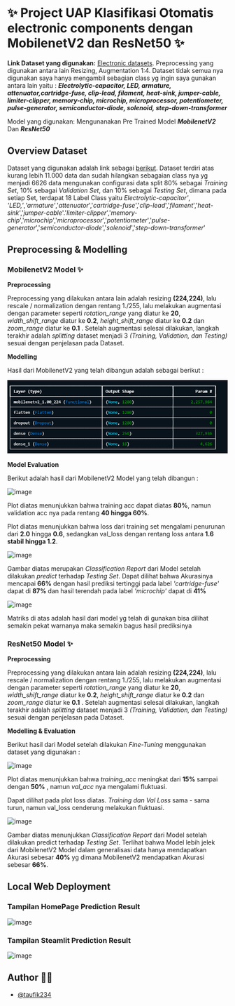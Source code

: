 
# ✨ Project UAP Klasifikasi Otomatis electronic components dengan MobilenetV2 dan ResNet50 ✨


**Link Dataset yang digunakan:** [Electronic datasets](https://www.kaggle.com/datasets/aryaminus/electronic-components). Preprocessing yang digunakan antara lain Resizing, Augmentation 1:4. Dataset tidak semua nya digunakan saya hanya mengambil sebagian class yg ingin saya gunakan antara lain yaitu :
***Electrolytic-capacitor, LED, armature, attenuator,cartridge-fuse, clip-lead, filament, heat-sink, jumper-cable, limiter-clipper, memory-chip, microchip, microprocessor, potentiometer, pulse-generator, semiconductor-diode, solenoid, step-down-transformer*** 

Model yang digunakan: Mengunanakan Pre Trained Model ***MobilenetV2*** Dan ***ResNet50***

## Overview Dataset
Dataset yang digunakan adalah link sebagai [berikut](https://www.kaggle.com/datasets/aryaminus/electronic-components). Dataset terdiri atas kurang lebih 11.000 data dan sudah hilangkan sebagaian class nya yg menjadi 6626 data mengunakan configurasi data split 80% sebagai *Training Set*, 10% sebagai *Validation Set*, dan 10% sebagai *Testing Set*, dimana pada setiap Set, terdapat 18 Label Class yaitu *Electrolytic-capacitor'*, *'LED,'*,*'armature'*,'*attenuator*','*cartridge-fuse*','*clip-lead*','*filament*','*heat-sink*','*jumper-cable*'.'*limiter-clipper*','*memory-chip*','*microchip*','*microprocessor*','*potentiometer*','*pulse-generator*','*semiconductor-diode*','*solenoid*','*step-down-transformer*'

## Preprocessing & Modelling

### MobilenetV2 Model ✨
**Preprocessing**

Preprocessing yang dilakukan antara lain adalah resizing **(224,224)**, lalu rescale / normalization dengan rentang 1./255, lalu melakukan augmentasi dengan parameter seperti *rotation_range* yang diatur ke **20**, *width_shift_range* diatur ke **0.2**, *height_shift_range* diatur ke **0.2** dan *zoom_range* diatur ke **0.1** . Setelah augmentasi selesai dilakukan, langkah terakhir adalah *splitting* dataset menjadi 3 *(Training, Validation, dan Testing)* sesuai dengan penjelasan pada Dataset.

**Modelling**

Hasil dari MobilenetV2 yang telah dibangun adalah sebagai berikut :

![image](assets/mobilnet-model.png)

**Model Evaluation**

Berikut adalah hasil dari MobilenetV2 Model yang telah dibangun :

![image](https://github.com/RahinaBintang/RPS-Classification/blob/3e40ed59be32456eb4de90c79ed0c9f1ab31f84e/assets/CNN_acc.png)

Plot diatas menunjukkan bahwa training acc dapat diatas **80%**, namun validation acc nya pada rentang **40 hingga 60%**.

Plot diatas menunjukkan bahwa loss dari training set mengalami penurunan dari **2.0** hingga **0.6**, sedangkan val_loss dengan rentang loss antara **1.6 stabil hingga 1.2**.

![image](https://github.com/RahinaBintang/RPS-Classification/blob/6f64fbd6c815604bade74c3638a03cffdf60de8d/assets/cnn_model_classification_report.png)

Gambar diatas merupakan *Classification Report* dari Model setelah dilakukan *predict* terhadap *Testing Set*. Dapat dilihat bahwa Akurasinya mencapai **66%** dengan hasil prediksi tertinggi pada label *'cartridge-fuse'* dapat di **87%** dan hasil terendah pada label *'microchip'* dapat di **41%**


![image](https://github.com/RahinaBintang/RPS-Classification/blob/6f64fbd6c815604bade74c3638a03cffdf60de8d/assets/cnn_model_classification_report.png)

Matriks di atas adalah hasil dari model yg telah di gunakan bisa dilihat semakin pekat warnanya maka semakin bagus hasil prediksinya

### ResNet50 Model ✨
**Preprocessing**

Preprocessing yang dilakukan antara lain adalah resizing **(224,224)**, lalu rescale / normalization dengan rentang 1./255, lalu melakukan augmentasi dengan parameter seperti *rotation_range* yang diatur ke **20**, *width_shift_range* diatur ke **0.2**, *height_shift_range* diatur ke **0.2** dan *zoom_range* diatur ke **0.1** . Setelah augmentasi selesai dilakukan, langkah terakhir adalah *splitting* dataset menjadi 3 *(Training, Validation, dan Testing)* sesuai dengan penjelasan pada Dataset.

**Modelling & Evaluation**

Berikut hasil dari Model setelah dilakukan *Fine-Tuning* menggunakan dataset yang digunakan :

![image](https://github.com/RahinaBintang/RPS-Classification/blob/558bab4e15a2eb63b924d00953009864e88059be/assets/Inception_acc.png)

Plot diatas menunjukkan bahwa *training_acc* meningkat dari **15%** sampai dengan **50%** , namun *val_acc* nya mengalami fluktuasi.


Dapat dilihat pada plot loss diatas. *Training dan Val Loss* sama - sama turun, namun val_loss cenderung melakukan fluktuasi.

![image](https://github.com/RahinaBintang/RPS-Classification/blob/558bab4e15a2eb63b924d00953009864e88059be/assets/inception_model_classification_report.png)

Gambar diatas menunjukkan *Classification Report* dari Model setelah dilakukan predict terhadap *Testing Set*. Terlihat bahwa Model lebih jelek dari MobilenetV2 Model dalam generalisasi data hanya mendapatkan Akurasi sebesar **40%** yg dimana MobilenetV2 mendapatkan Akurasi sebesar **66%**.




## Local Web Deployment

### Tampilan HomePage Prediction Result

![image](https://github.com/RahinaBintang/RPS-Classification/blob/acad73dca7d4d8ca7e0a29add50b4cbb6addc189/assets/Home.png)

### Tampilan Steamlit Prediction Result

![image](https://github.com/RahinaBintang/RPS-Classification/blob/acad73dca7d4d8ca7e0a29add50b4cbb6addc189/assets/Upload%20Image.png)


## Author 👨‍💻

- [@taufik234](https://github.com/taufik234)
